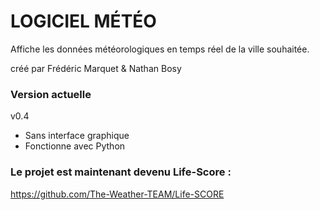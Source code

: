 # LOGICIEL MÉTÉO
Affiche les données météorologiques en temps réel de la ville souhaitée.

créé par Frédéric Marquet & Nathan Bosy



### Version actuelle
v0.4
- Sans interface graphique
- Fonctionne avec Python



### Le projet est maintenant devenu Life-Score :
https://github.com/The-Weather-TEAM/Life-SCORE
